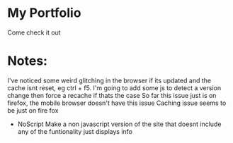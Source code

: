 # My Portfolio
Come check it out

# Notes:
I've noticed some weird glitching in the browser if its updated and the cache isnt reset, eg ctrl + f5.
I'm going to add some js to detect a version change then force a recache if thats the case
So far this issue just is on firefox, the mobile browser doesn't have this issue
Caching issue seems to be just on fire fox

* NoScript
Make a non javascript version of the site that doesnt include any of the funtionality just displays info
